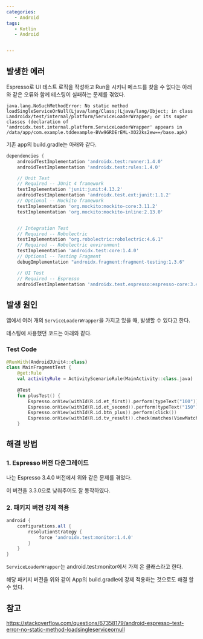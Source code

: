```yaml
---
categories: 
   - Android
tags: 
   - Kotlin
   - Android


---
```






## 발생한 에러

Espresso로 UI 테스트 로직을 작성하고 Run을 시키니 메소드를 찾을 수 없다는 아래와 같은 오류와 함께 테스팅이 실패하는 문제를 겪었다.

```
java.lang.NoSuchMethodError: No static method loadSingleServiceOrNull(Ljava/lang/Class;)Ljava/lang/Object; in class Landroidx/test/internal/platform/ServiceLoaderWrapper; or its super classes (declaration of 'androidx.test.internal.platform.ServiceLoaderWrapper' appears in /data/app/com.example.tddexample-BVw9GRDErEML-XO22ks2ew==/base.apk)
```





기존 app의 build.gradle는 아래와 같다.

```groovy
dependencies {
    androidTestImplementation 'androidx.test:runner:1.4.0'
    androidTestImplementation 'androidx.test:rules:1.4.0'

    // Unit Test
    // Required -- JUnit 4 framework
    testImplementation 'junit:junit:4.13.2'
    androidTestImplementation 'androidx.test.ext:junit:1.1.2'
    // Optional -- Mockito framework
    testImplementation 'org.mockito:mockito-core:3.11.2'
    testImplementation 'org.mockito:mockito-inline:2.13.0'


    // Integration Test
    // Required -- Robolectric
    testImplementation "org.robolectric:robolectric:4.6.1"
    // Required -- Robolectric environment
    testImplementation 'androidx.test:core:1.4.0'
    // Optional -- Testing Fragment
    debugImplementation "androidx.fragment:fragment-testing:1.3.6"

    // UI Test
    // Required -- Espresso
    androidTestImplementation 'androidx.test.espresso:espresso-core:3.4.0'
```





## 발생 원인

앱에서 여러 개의 `ServiceLoaderWrapper`을 가지고 있을 때, 발생할 수 있다고 한다.

테스팅에 사용했던 코드는 아래와 같다.



### Test Code

```kotlin
@RunWith(AndroidJUnit4::class)
class MainFragmentTest {
    @get:Rule
    val activityRule = ActivityScenarioRule(MainActivity::class.java)
    
	@Test
    fun plusTest() {
        Espresso.onView(withId(R.id.et_first)).perform(typeText("100"))
        Espresso.onView(withId(R.id.et_second)).perform(typeText("150"))
        Espresso.onView(withId(R.id.btn_plus)).perform(click())
        Espresso.onView(withId(R.id.tv_result)).check(matches(ViewMatchers.withText("Result = 250")))
    }
```







## 해결 방법

### 1. Espresso 버전 다운그레이드

나는 Espresso 3.4.0 버전에서 위와 같은 문제를 겪었다.

이 버전을 3.3.0으로 낮춰주어도 잘 동작하였다.



### 2. 패키지 버전 강제 적용

```groovy
android {
    configurations.all {
        resolutionStrategy {
            force 'androidx.test:monitor:1.4.0'
        }
    }
}
```

`ServiceLoaderWrapper`는 android.test:monitor에서 가져 온 클래스라고 한다.

해당 패키지 버전을 위와 같이 App의 build.gradle에 강제 적용하는 것으로도 해결 할 수 있다.







## 참고

https://stackoverflow.com/questions/67358179/android-espresso-test-error-no-static-method-loadsingleserviceornull

